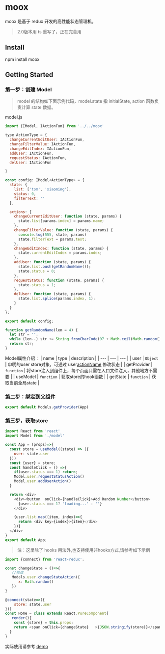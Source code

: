 # moox
moox 是基于 redux 开发的高性能状态管理机。

> 2.0版本用 ts 重写了，正在完善用

## Install
npm install moox

## Getting Started

### 第一步：创建 Model
> model 的结构如下面示例代码，model.state 指 initialState, action 函数负责计算 state 数据。

model.js

```js
import {IModel, IActionFun} from '../../moox'

type ActionType = {
  changeCurrentEditUser: IActionFun,
  changeFilterValue: IActionFun,
  changeEditIndex: IActionFun,
  addUser: IActionFun,
  requestStatus: IActionFun,
  delUser: IActionFun

}

const config: IModel<ActionType> = {
  state: {
    list: ['tom', 'xiaoming'],
    status: 0,
    filterText: ''
  },

  actions: {
    changeCurrentEditUser: function (state, params) {
      state.list[params.index] = params.name;
    },
    changeFilterValue: function (state, params) {
      console.log(555, state, params)
      state.filterText = params.text;
    },
    changeEditIndex: function (state, params) {
      state.currentEditIndex = params.index;
    },
    addUser: function (state, params) {
      state.list.push(getRandomName());
      state.status = 0;
    },
    requestStatus: function (state, params) {
      state.status = 1;
    },
    delUser: function (state, params) {
      state.list.splice(params.index, 1);
    }
  }
};

export default config;

function getRandomName(len = 4) {
  let str = '';
  while (len--) str += String.fromCharCode(97 + Math.ceil(Math.random() * 25));
  return str;
}

```
Model属性介绍：
| name | type | description |
| --- | --- | --- |
| user | `Object` | 申明的user store对象，可通过 user[actionName](params) 修改状态 |
| getProvider | `function` | 将store注入到组件上，每个页面只需在入口文件注入，其他地方不需要 |
| useModel | `function` | 获取store的hook函数 |
| getState | `function` | 获取当前全局state |


### 第二步：绑定到父组件

```js
export default Models.getProvider(App)
```

### 第三步，获取store

```js
import React from 'react'
import Model from './model'

const App = (props)=>{
  const store = useModel((state) => ({
    user: state.user
  }))
  const {user} = store;
  const handleClick = () =>{
    if(user.status === 1) return;
    Model.user.requestStatusAction()
    Model.user.addUserAction()
  }

  return <div>
    <div><button  onClick={handleClick}>Add Random Number</button>
      {user.status === 1? 'loading...' : ''}
    </div>

    {user.list.map((item, index)=>{
      return <div key={index}>{item}</div>
    })}
  </div>
}
export default App;

```
>注：这里除了 hooks 用法外,也支持使用非hooks方式,请参考如下示例

```js
import {connect} from 'react-redux';

const changeState = ()=>{
   //修改
   Models.user.changeStateAction({
      x: Math.random()
   })
}

@connect(state=>({
	store: state.user
}))
const Home = class extends React.PureComponent{
   render(){
    const {store} = this.props;
    return <span onClick={changeState}   >{JSON.stringify(store)}</span>
  }
}

```



实际使用请参考 [demo](https://github.com/suxiaoxin/moox/tree/master/demo)

